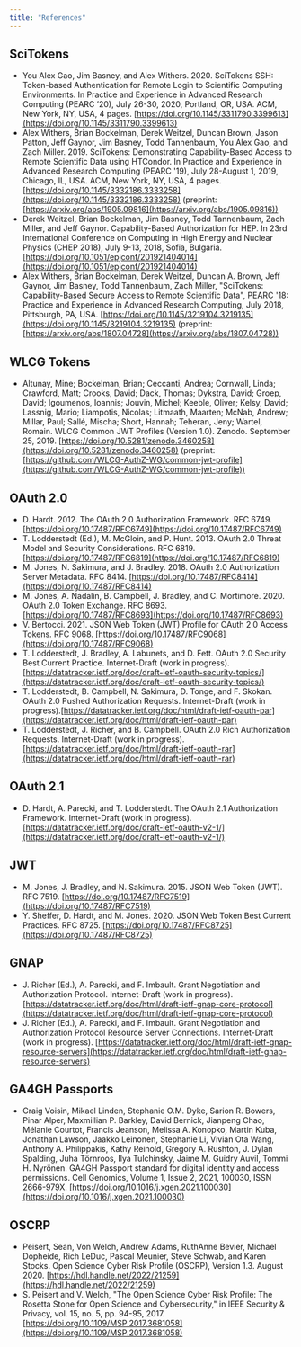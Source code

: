 ```yaml
---
title: "References"
---
```


SciTokens
---------
* You Alex Gao, Jim Basney, and Alex Withers. 2020. SciTokens SSH: Token-based Authentication for Remote Login to Scientific Computing Environments. In Practice and Experience in Advanced Research Computing (PEARC ’20), July 26-30, 2020, Portland, OR, USA. ACM, New York, NY, USA, 4 pages. [https://doi.org/10.1145/3311790.3399613](https://doi.org/10.1145/3311790.3399613)
* Alex Withers, Brian Bockelman, Derek Weitzel, Duncan Brown, Jason Patton, Jeff Gaynor, Jim Basney, Todd Tannenbaum, You Alex Gao, and Zach Miller. 2019. SciTokens: Demonstrating Capability-Based Access to Remote Scientific Data using HTCondor. In Practice and Experience in Advanced Research Computing (PEARC '19), July 28-August 1, 2019, Chicago, IL, USA. ACM, New York, NY, USA, 4 pages. [https://doi.org/10.1145/3332186.3333258](https://doi.org/10.1145/3332186.3333258) (preprint: [https://arxiv.org/abs/1905.09816](https://arxiv.org/abs/1905.09816))
* Derek Weitzel, Brian Bockelman, Jim Basney, Todd Tannenbaum, Zach Miller, and Jeff Gaynor. Capability-Based Authorization for HEP. In 23rd International Conference on Computing in High Energy and Nuclear Physics (CHEP 2018), July 9-13, 2018, Sofia, Bulgaria. [https://doi.org/10.1051/epjconf/201921404014](https://doi.org/10.1051/epjconf/201921404014)
* Alex Withers, Brian Bockelman, Derek Weitzel, Duncan A. Brown, Jeff Gaynor, Jim Basney, Todd Tannenbaum, Zach Miller, "SciTokens: Capability-Based Secure Access to Remote Scientific Data", PEARC '18: Practice and Experience in Advanced Research Computing, July 2018, Pittsburgh, PA, USA. [https://doi.org/10.1145/3219104.3219135](https://doi.org/10.1145/3219104.3219135) (preprint: [https://arxiv.org/abs/1807.04728](https://arxiv.org/abs/1807.04728))

WLCG Tokens
-----------
* Altunay, Mine; Bockelman, Brian; Ceccanti, Andrea; Cornwall, Linda; Crawford, Matt; Crooks, David; Dack, Thomas; Dykstra, David; Groep, David; Igoumenos, Ioannis; Jouvin, Michel; Keeble, Oliver; Kelsy, David; Lassnig, Mario; Liampotis, Nicolas; Litmaath, Maarten; McNab, Andrew; Millar, Paul; Sallé, Mischa; Short, Hannah; Teheran, Jeny; Wartel, Romain. WLCG Common JWT Profiles (Version 1.0). Zenodo. September 25, 2019. [https://doi.org/10.5281/zenodo.3460258](https://doi.org/10.5281/zenodo.3460258) (preprint: [https://github.com/WLCG-AuthZ-WG/common-jwt-profile](https://github.com/WLCG-AuthZ-WG/common-jwt-profile))

OAuth 2.0
---------
* D. Hardt. 2012. The OAuth 2.0 Authorization Framework. RFC 6749. [https://doi.org/10.17487/RFC6749](https://doi.org/10.17487/RFC6749)
* T. Lodderstedt (Ed.), M. McGloin, and P. Hunt. 2013. OAuth 2.0 Threat Model and Security Considerations. RFC 6819. [https://doi.org/10.17487/RFC6819](https://doi.org/10.17487/RFC6819)
* M. Jones, N. Sakimura, and J. Bradley. 2018. OAuth 2.0 Authorization Server Metadata. RFC 8414. [https://doi.org/10.17487/RFC8414](https://doi.org/10.17487/RFC8414)
* M. Jones, A. Nadalin, B. Campbell, J. Bradley, and C. Mortimore. 2020. OAuth 2.0 Token Exchange. RFC 8693. [https://doi.org/10.17487/RFC8693](https://doi.org/10.17487/RFC8693)
* V. Bertocci. 2021. JSON Web Token (JWT) Profile for OAuth 2.0 Access Tokens. RFC 9068. [https://doi.org/10.17487/RFC9068](https://doi.org/10.17487/RFC9068)
* T. Lodderstedt, J. Bradley, A. Labunets, and D. Fett. OAuth 2.0 Security Best Current Practice. Internet-Draft (work in progress). [https://datatracker.ietf.org/doc/draft-ietf-oauth-security-topics/](https://datatracker.ietf.org/doc/draft-ietf-oauth-security-topics/)
* T. Lodderstedt, B. Campbell, N. Sakimura, D. Tonge, and F. Skokan. OAuth 2.0 Pushed Authorization Requests. Internet-Draft (work in progress).[https://datatracker.ietf.org/doc/html/draft-ietf-oauth-par](https://datatracker.ietf.org/doc/html/draft-ietf-oauth-par)
* T. Lodderstedt, J. Richer, and B. Campbell. OAuth 2.0 Rich Authorization Requests. Internet-Draft (work in progress). [https://datatracker.ietf.org/doc/html/draft-ietf-oauth-rar](https://datatracker.ietf.org/doc/html/draft-ietf-oauth-rar)

OAuth 2.1
---------
* D. Hardt, A. Parecki, and T. Lodderstedt. The OAuth 2.1 Authorization Framework. Internet-Draft (work in progress). [https://datatracker.ietf.org/doc/draft-ietf-oauth-v2-1/](https://datatracker.ietf.org/doc/draft-ietf-oauth-v2-1/)

JWT
---
* M. Jones, J. Bradley, and N. Sakimura. 2015. JSON Web Token (JWT). RFC 7519. [https://doi.org/10.17487/RFC7519](https://doi.org/10.17487/RFC7519)
* Y. Sheffer, D. Hardt, and M. Jones. 2020. JSON Web Token Best Current Practices. RFC 8725. [https://doi.org/10.17487/RFC8725](https://doi.org/10.17487/RFC8725)

GNAP
----
* J. Richer (Ed.), A. Parecki, and F. Imbault. Grant Negotiation and Authorization Protocol. Internet-Draft (work in progress). [https://datatracker.ietf.org/doc/html/draft-ietf-gnap-core-protocol](https://datatracker.ietf.org/doc/html/draft-ietf-gnap-core-protocol)
* J. Richer (Ed.), A. Parecki, and F. Imbault. Grant Negotiation and Authorization Protocol Resource Server Connections. Internet-Draft (work in progress). [https://datatracker.ietf.org/doc/html/draft-ietf-gnap-resource-servers](https://datatracker.ietf.org/doc/html/draft-ietf-gnap-resource-servers)

GA4GH Passports
---------------
* Craig Voisin, Mikael Linden, Stephanie O.M. Dyke, Sarion R. Bowers, Pinar Alper, Maxmillian P. Barkley, David Bernick, Jianpeng Chao, Mélanie Courtot, Francis Jeanson, Melissa A. Konopko, Martin Kuba, Jonathan Lawson, Jaakko Leinonen, Stephanie Li, Vivian Ota Wang, Anthony A. Philippakis, Kathy Reinold, Gregory A. Rushton, J. Dylan Spalding, Juha Törnroos, Ilya Tulchinsky, Jaime M. Guidry Auvil, Tommi H. Nyrönen. GA4GH Passport standard for digital identity and access permissions. Cell Genomics,
Volume 1, Issue 2, 2021, 100030, ISSN 2666-979X. [https://doi.org/10.1016/j.xgen.2021.100030](https://doi.org/10.1016/j.xgen.2021.100030)

OSCRP
-----
* Peisert, Sean, Von Welch, Andrew Adams, RuthAnne Bevier, Michael Dopheide, Rich LeDuc, Pascal Meunier, Steve Schwab, and Karen Stocks. Open Science Cyber Risk Profile (OSCRP), Version 1.3. August 2020. [https://hdl.handle.net/2022/21259](https://hdl.handle.net/2022/21259)
* S. Peisert and V. Welch, "The Open Science Cyber Risk Profile: The Rosetta Stone for Open Science and Cybersecurity," in IEEE Security & Privacy, vol. 15, no. 5, pp. 94-95, 2017. [https://doi.org/10.1109/MSP.2017.3681058](https://doi.org/10.1109/MSP.2017.3681058)
